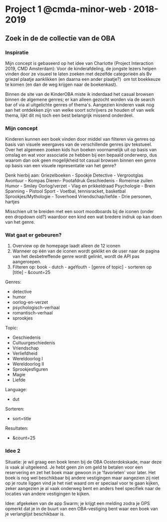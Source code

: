 # Project 1 @cmda-minor-web · 2018-2019

## Zoek in de de collectie van de OBA

### Inspiratie

Mijn concept is gebaseerd op het idee van Charlotte (Project Interaction 2019, CMD Amsterdam):
Voor de kinderafdeling, de jongste lezers helpen vinden door ze visueel te laten zoeken met dezelfde categorieën als
Bv griezel plaatje aanklikken (en daarna een ander plaatje?)  om tot boekkeuze te komen (en dan de weg krijgen naar de boekenkast).

Binnen de site van de KinderOBA miste ik inderdaad het casual browsen binnen de algemene genres; er kan alleen gezocht worden via de search bar of via al uitgelichte genres of thema's. Aangezien kinderen vaak nog aan het ontdekken zijn van welke soort schrijvers ze houden of van welk thema, lijkt dit mij toch een best belangrijk missend onderdeel.

### Mijn concept

Kinderen kunnen een boek vinden door middel van filteren via genres op basis van visuele weergaves van de verschillende genres ipv tekstueel.
Over het algemeen zoeken kids hun boeken voornamelijk uit op basis van omslag en wat voor associatie ze hebben bij een bepaald onderwerp, dus waarom dan ook geen mogelijkheid tot casual browsen binnen een genre op basis van een visuele representatie van het genre?

Denk hierbij aan:
Griezelboeken - Spookje
Detective - Vergrootglas
Avontuur - Kompas
Dieren- Pootafdruk
Geschiedenis - Romeinse zuilen
Humor - Smiley
Oorlog/verzet - Vlag en prikkeldraad
Psychologie - Brein
Spanning - Pistool
Sport - Voetbal, tennisracket, basketbal
Sprookjes/Mythologie - Toverhoed
Vriendschap/liefde - Drie personen, hartjes

Misschien uit te breiden met een soort moodboards bij de iconen (onder een dropdown oid?) waardoor een kind een wat bredere indruk op kan doen van het genre.

### Wat gaat er gebeuren?

1. Overview op de homepage laadt alleen de 12 iconen
2. Wanneer op één van de iconen wordt geklikt en de user naar de pagina van het desbetreffende genre wordt gelinkt, wordt de API pas aangeroepen.
3. Filteren op: book - dutch - ageYouth - [genre of topic] - sorteren op [title] - &count=25

Genres:

- detective
- humor
- oorlog-en-verzet
- psychologisch-verhaal
- romantisch-verhaal
- sprookjes

Topic:

- Geschiedenis
- Cultuurgeschiedenis
- Vriendschap
- Verliefdheid
- Wereldoorlog I
- Wereldoorlog II
- Sprookjesfiguren
- Magie
- Liefde

Language:

- dut

Sorteren:

- sort=title

Resultaten:

- &count=25

### Idee 2

Situatie: je wil graag een boek lenen bij de OBA Oosterdokskade, maar deze is vaak al uitgeleend. Je hebt geen zin om geld te betalen voor een reservering en zet het boek maar gewoon in je 'favorieten' voor later. Het boek is nog wel beschikbaar bij andere vestigingen maar aangezien zij niet op je route liggen vind je het niet waard om er speciaal voor te gaan kijken, zeker aangezien je al vaak onderweg bent en anders heel specifiek naar de locaties van andere vestigingen te kijken.

Idee: afgekeken van de app Swarm; je krijgt een melding zodra je GPS opmerkt dat je in de buurt van een OBA-vestiging bent waar een boek van je verlanglijst beschikbaar is.
